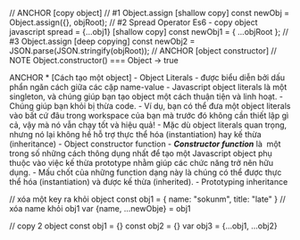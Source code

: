 // ANCHOR  [copy object]
    // #1 Object.assign [shallow copy]
    const newObj = Object.assign({}, objRoot);
    // #2 Spread Operator Es6 - copy object javascript spread = {…obj1} [shallow copy]
    const newObj1 = { ...objRoot };
    // #3 Object.assign [deep copying]
    const newObj2 = JSON.parse(JSON.stringify(objRoot));
    // ANCHOR  [object constructor]
    // NOTE Object.constructor() === Object -> true

ANCHOR * [Cách tạo một object]
    - Object Literals - được biểu diễn bởi dấu phẩn ngăn cách giữa các cặp name-value
        - Javascript object literals là một singleton, và chúng giúp bạn tạo object một cách thuận tiện và linh hoạt.
        - Chúng giúp bạn khỏi bị thừa code.
        - Ví dụ, bạn có thể đưa một object literals vào bất cứ đâu trong workspace của bạn mà trước đó không cần thiết lập gì cả, vậy mà nó vẫn chạy tốt và hiệu quả!
        - Mặc dù object literals quan trọng, nhưng nó lại không hề hỗ trợ thực thể hóa (instantiation) hay kế thừa (inheritance)
    - Object constructor function
        - ***Constructor function*** là  một trong số những cách thông dụng nhất để tạo một Javascript object phụ thuộc vào việc kế thừa prototype nhằm giúp các chức năng trở nên hữu dụng.
        - Mấu chốt của những function dạng này là chúng có thể được thực thể hóa (instantiation) và được kế thừa (inherited).
    - Prototyping inheritance
    
    
// xóa một key ra khỏi object
const obj1 = {
	name: "sokunm",
	title: "late"
}
// xóa name khỏi obj1
var {name, ...newObje} = obj1

// copy 2 object
const obj1 = {}
const obj2 = {}
var obj3 = {...obj1, ...obj2}